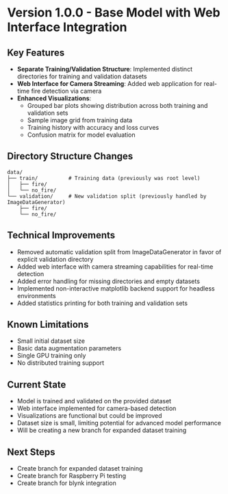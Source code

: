 # Version 1.0.0 - Base Model with Web Interface Integration

## Key Features

- **Separate Training/Validation Structure**: Implemented distinct directories for training and validation datasets
- **Web Interface for Camera Streaming**: Added web application for real-time fire detection via camera
- **Enhanced Visualizations**:
  - Grouped bar plots showing distribution across both training and validation sets
  - Sample image grid from training data
  - Training history with accuracy and loss curves
  - Confusion matrix for model evaluation

## Directory Structure Changes
```
data/
├── train/          # Training data (previously was root level)
│   ├── fire/
│   └── no_fire/
└── validation/     # New validation split (previously handled by ImageDataGenerator)
    ├── fire/
    └── no_fire/
```

## Technical Improvements

- Removed automatic validation split from ImageDataGenerator in favor of explicit validation directory
- Added web interface with camera streaming capabilities for real-time detection
- Added error handling for missing directories and empty datasets
- Implemented non-interactive matplotlib backend support for headless environments
- Added statistics printing for both training and validation sets

## Known Limitations

- Small initial dataset size
- Basic data augmentation parameters
- Single GPU training only
- No distributed training support

## Current State

- Model is trained and validated on the provided dataset
- Web interface implemented for camera-based detection
- Visualizations are functional but could be improved
- Dataset size is small, limiting potential for advanced model performance
- Will be creating a new branch for expanded dataset training

## Next Steps

- Create branch for expanded dataset training
- Create branch for Raspberry Pi testing
- Create branch for blynk integration
